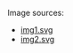 Image sources:

- [img1.svg](https://unsplash.com/illustrations/a-man-sitting-at-a-table-with-a-laptop-nIM1Tk-TFhY)
- [img2.svg](https://www.svgrepo.com/svg/492703/business-person-doing-a-guts-pose)
